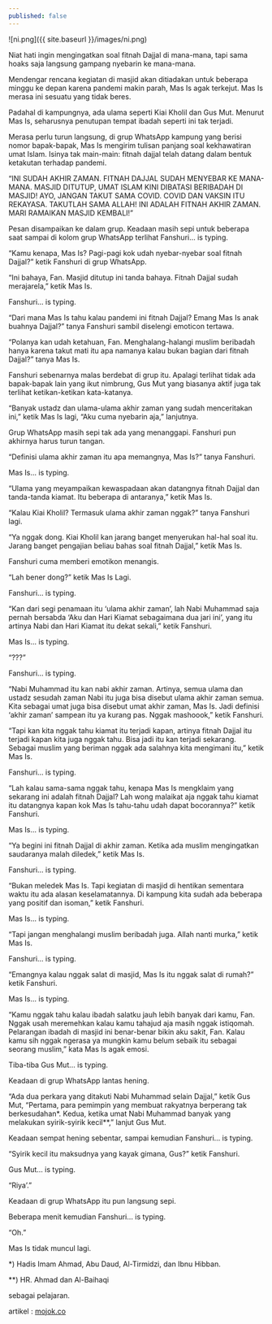 ```yaml
---
published: false
---
```

![ni.png]({{ site.baseurl }}/images/ni.png)

Niat hati ingin mengingatkan soal fitnah Dajjal di mana-mana, tapi sama hoaks saja langsung gampang nyebarin ke mana-mana.

Mendengar rencana kegiatan di masjid akan ditiadakan untuk beberapa minggu ke depan karena pandemi makin parah, Mas Is agak terkejut. Mas Is merasa ini sesuatu yang tidak beres.

Padahal di kampungnya, ada ulama seperti Kiai Kholil dan Gus Mut. Menurut Mas Is, seharusnya penutupan tempat ibadah seperti ini tak terjadi.

Merasa perlu turun langsung, di grup WhatsApp kampung yang berisi nomor bapak-bapak, Mas Is mengirim tulisan panjang soal kekhawatiran umat Islam. Isinya tak main-main: fitnah dajjal telah datang dalam bentuk ketakutan terhadap pandemi.

“INI SUDAH AKHIR ZAMAN. FITNAH DAJJAL SUDAH MENYEBAR KE MANA-MANA. MASJID DITUTUP, UMAT ISLAM KINI DIBATASI BERIBADAH DI MASJID! AYO, JANGAN TAKUT SAMA COVID. COVID DAN VAKSIN ITU REKAYASA. TAKUTLAH SAMA ALLAH! INI ADALAH FITNAH AKHIR ZAMAN. MARI RAMAIKAN MASJID KEMBALI!”

Pesan disampaikan ke dalam grup. Keadaan masih sepi untuk beberapa saat sampai di kolom grup WhatsApp terlihat Fanshuri… is typing.

“Kamu kenapa, Mas Is? Pagi-pagi kok udah nyebar-nyebar soal fitnah Dajjal?” ketik Fanshuri di grup WhatsApp.

“Ini bahaya, Fan. Masjid ditutup ini tanda bahaya. Fitnah Dajjal sudah merajarela,” ketik Mas Is.

Fanshuri… is typing.

“Dari mana Mas Is tahu kalau pandemi ini fitnah Dajjal? Emang Mas Is anak buahnya Dajjal?” tanya Fanshuri sambil diselengi emoticon tertawa.

“Polanya kan udah ketahuan, Fan. Menghalang-halangi muslim beribadah hanya karena takut mati itu apa namanya kalau bukan bagian dari fitnah Dajjal?” tanya Mas Is.

Fanshuri sebenarnya malas berdebat di grup itu. Apalagi terlihat tidak ada bapak-bapak lain yang ikut nimbrung, Gus Mut yang biasanya aktif juga tak terlihat ketikan-ketikan kata-katanya.

“Banyak ustadz dan ulama-ulama akhir zaman yang sudah menceritakan ini,” ketik Mas Is lagi, “Aku cuma nyebarin aja,” lanjutnya.

Grup WhatsApp masih sepi tak ada yang menanggapi. Fanshuri pun akhirnya harus turun tangan.

“Definisi ulama akhir zaman itu apa memangnya, Mas Is?” tanya Fanshuri.

Mas Is… is typing.

“Ulama yang meyampaikan kewaspadaan akan datangnya fitnah Dajjal dan tanda-tanda kiamat. Itu beberapa di antaranya,” ketik Mas Is.

“Kalau Kiai Kholil? Termasuk ulama akhir zaman nggak?” tanya Fanshuri lagi.

“Ya nggak dong. Kiai Kholil kan jarang banget menyerukan hal-hal soal itu. Jarang banget pengajian beliau bahas soal fitnah Dajjal,” ketik Mas Is.

Fanshuri cuma memberi emotikon menangis.

“Lah bener dong?” ketik Mas Is Lagi.

Fanshuri… is typing.

“Kan dari segi penamaan itu ‘ulama akhir zaman’, lah Nabi Muhammad saja pernah bersabda ‘Aku dan Hari Kiamat sebagaimana dua jari ini’, yang itu artinya Nabi dan Hari Kiamat itu dekat sekali,” ketik Fanshuri.

Mas Is… is typing.

“???”

Fanshuri… is typing.

“Nabi Muhammad itu kan nabi akhir zaman. Artinya, semua ulama dan ustadz sesudah zaman Nabi itu juga bisa disebut ulama akhir zaman semua. Kita sebagai umat juga bisa disebut umat akhir zaman, Mas Is. Jadi definisi ‘akhir zaman’ sampean itu ya kurang pas. Nggak mashoook,” ketik Fanshuri.

“Tapi kan kita nggak tahu kiamat itu terjadi kapan, artinya fitnah Dajjal itu terjadi kapan kita juga  nggak tahu. Bisa jadi itu kan terjadi sekarang. Sebagai muslim yang beriman nggak ada salahnya kita mengimani itu,” ketik Mas Is.

Fanshuri… is typing.

“Lah kalau sama-sama nggak tahu, kenapa Mas Is mengklaim yang sekarang ini adalah fitnah Dajjal? Lah wong malaikat aja nggak tahu kiamat itu datangnya kapan kok Mas Is tahu-tahu udah dapat bocorannya?” ketik Fanshuri.

Mas Is… is typing.

“Ya begini ini fitnah Dajjal di akhir zaman. Ketika ada muslim mengingatkan saudaranya malah diledek,” ketik Mas Is.

Fanshuri… is typing.

“Bukan meledek Mas Is. Tapi kegiatan di masjid di hentikan sementara waktu itu ada alasan keselamatannya. Di kampung kita sudah ada beberapa yang positif dan isoman,” ketik Fanshuri.

Mas Is… is typing.

“Tapi jangan menghalangi muslim beribadah juga. Allah nanti murka,” ketik Mas Is.

Fanshuri… is typing.

“Emangnya kalau nggak salat di masjid, Mas Is itu nggak salat di rumah?” ketik Fanshuri.

Mas Is… is typing.

“Kamu nggak tahu kalau ibadah salatku jauh lebih banyak dari kamu, Fan. Nggak usah meremehkan kalau kamu tahajud aja masih nggak istiqomah. Pelarangan ibadah di masjid ini benar-benar bikin aku sakit, Fan. Kalau kamu sih nggak ngerasa ya mungkin kamu belum sebaik itu sebagai seorang muslim,” kata Mas Is agak emosi.

Tiba-tiba Gus Mut… is typing.

Keadaan di grup WhatsApp lantas hening.

“Ada dua perkara yang ditakuti Nabi Muhammad selain Dajjal,” ketik Gus Mut, “Pertama, para pemimpin yang membuat rakyatnya berperang tak berkesudahan*. Kedua, ketika umat Nabi Muhammad banyak yang melakukan syirik-syirik kecil**,” lanjut Gus Mut.

Keadaan sempat hening sebentar, sampai kemudian Fanshuri… is typing.

“Syirik kecil itu maksudnya yang kayak gimana, Gus?” ketik Fanshuri.

Gus Mut… is typing.

“Riya’.”

Keadaan di grup WhatsApp itu pun langsung sepi.

Beberapa menit kemudian Fanshuri… is typing.

“Oh.”

Mas Is tidak muncul lagi.

*) Hadis Imam Ahmad, Abu Daud, Al-Tirmidzi, dan Ibnu Hibban.

**) HR. Ahmad dan Al-Baihaqi

sebagai pelajaran.

artikel : [mojok.co](mojok.co)
